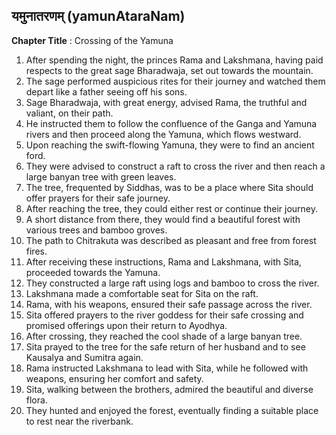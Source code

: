 ## यमुनातरणम् (yamunAtaraNam)

**Chapter Title** : Crossing of the Yamuna

1. After spending the night, the princes Rama and Lakshmana, having paid respects to the great sage Bharadwaja, set out towards the mountain.
2. The sage performed auspicious rites for their journey and watched them depart like a father seeing off his sons.
3. Sage Bharadwaja, with great energy, advised Rama, the truthful and valiant, on their path.
4. He instructed them to follow the confluence of the Ganga and Yamuna rivers and then proceed along the Yamuna, which flows westward.
5. Upon reaching the swift-flowing Yamuna, they were to find an ancient ford.
6. They were advised to construct a raft to cross the river and then reach a large banyan tree with green leaves.
7. The tree, frequented by Siddhas, was to be a place where Sita should offer prayers for their safe journey.
8. After reaching the tree, they could either rest or continue their journey.
9. A short distance from there, they would find a beautiful forest with various trees and bamboo groves.
10. The path to Chitrakuta was described as pleasant and free from forest fires.
11. After receiving these instructions, Rama and Lakshmana, with Sita, proceeded towards the Yamuna.
12. They constructed a large raft using logs and bamboo to cross the river.
13. Lakshmana made a comfortable seat for Sita on the raft.
14. Rama, with his weapons, ensured their safe passage across the river.
15. Sita offered prayers to the river goddess for their safe crossing and promised offerings upon their return to Ayodhya.
16. After crossing, they reached the cool shade of a large banyan tree.
17. Sita prayed to the tree for the safe return of her husband and to see Kausalya and Sumitra again.
18. Rama instructed Lakshmana to lead with Sita, while he followed with weapons, ensuring her comfort and safety.
19. Sita, walking between the brothers, admired the beautiful and diverse flora.
20. They hunted and enjoyed the forest, eventually finding a suitable place to rest near the riverbank.
